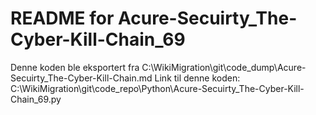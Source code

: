 # README for Acure-Secuirty_The-Cyber-Kill-Chain_69
Denne koden ble eksportert fra C:\WikiMigration\git\code_dump\Acure-Secuirty_The-Cyber-Kill-Chain.md
Link til denne koden: C:\WikiMigration\git\code_repo\Python\Acure-Secuirty_The-Cyber-Kill-Chain_69.py
